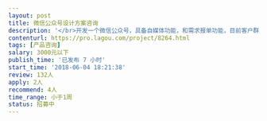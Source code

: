 ```yaml
---                
layout: post       
title: 微信公众号设计方案咨询           
description: '</br>开发一个微信公众号，具备自媒体功能，和需求报单功能，目前客户群体明确，但是如何做好微信公众号的布局，如何很好的达到宣传效果，如何实现客户填报需求，特此聘请有经验的产品经理梳理策划解决方案。</br>要求：1、对开发和运营微信公众号有经验者；</br>          2、地点北京，为提高沟通效果，面谈；</br>          3、具体咨询费用见面前协商；</br>          4、请谨慎投标，恭候实力强的大咖；</br>'     
contenturl: https://pro.lagou.com/project/8264.html      
tags: [产品咨询]            
salary: 3000元以下          
publish_time: '已发布 7 小时'         
start_time: '2018-06-04 18:21:38'           
review: 132人                   
apply: 2人                   
recommend: 4人                   
time_range: 小于1周              
status: 招募中                  
---                 
```

